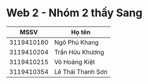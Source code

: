 # Web 2 - Nhóm 2 thầy Sang
| MSSV            | Họ tên             |
| :-------------: |--------------------|
| 3119410180      | Ngô Phú Khang      |
| 3119410204      | Trần Hữu Khương    |
| 3119410215      | Võ Hoàng Kiệt      |
| 3119410354      | Lê Thái Thanh Sơn  |
